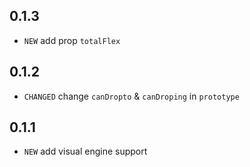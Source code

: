 ## 0.1.3

* `NEW` add prop `totalFlex`

## 0.1.2

* `CHANGED` change `canDropto` & `canDroping` in `prototype`

## 0.1.1

* `NEW` add visual engine support